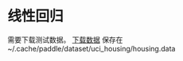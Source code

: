# 线性回归

需要下载测试数据。
[下载数据](http://paddlemodels.bj.bcebos.com/uci_housing/housing.data)
保存在 ~/.cache/paddle/dataset/uci_housing/housing.data
